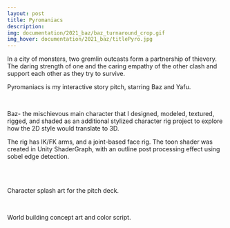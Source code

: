 ```yaml
---
layout: post
title: Pyromaniacs
description:
img: documentation/2021_baz/baz_turnaround_crop.gif
img_hover: documentation/2021_baz/titlePyro.jpg
---
```


In a city of monsters, two gremlin outcasts form a partnership of thievery. The daring strength of one and the caring empathy of the other clash and support each other as they try to survive.

Pyromaniacs is my interactive story pitch, starring Baz and Yafu.

<div class="img_row">
	<img class="col half" src="{{ site.baseurl }}/documentation/2021_baz/baz_concept.png" alt=""/>
	<img class="col half" src="{{ site.baseurl }}/documentation/2021_baz/baz_turnaround.gif" alt=""/>
</div>
<div class="img_row">
	<img class="col three" src="{{ site.baseurl }}/documentation/2021_baz/baz_modelrig.png" alt="" title="example image"/>
</div>

Baz- the mischievous main character that I designed, modeled, textured, rigged, and shaded as an additional stylized character rig project to explore how the 2D style would translate to 3D.

The rig has IK/FK arms, and a joint-based face rig. The toon shader was created in Unity ShaderGraph, with an outline post processing effect using sobel edge detection.

<div class="img_row">
	<img class="col one" src="{{ site.baseurl }}/documentation/2021_baz/sketches-yafu.png" alt=""/>
	<img class="col one" src="{{ site.baseurl }}/documentation/2021_baz/sketches-baz.png" alt=""/>
	<img class="col one" src="{{ site.baseurl }}/documentation/2021_baz/sketches-baz-og.png" alt=""/>
</div>
<div class="img_row">
	<img class="col one" src="{{ site.baseurl }}/documentation/2021_baz/splash_yafuHalf.png" alt=""/>
	<img class="col one" src="{{ site.baseurl }}/documentation/2021_baz/splash_coverHalf.png" alt=""/>
	<img class="col one" src="{{ site.baseurl }}/documentation/2021_baz/splash_bazHalf.png" alt=""/>
</div>

Character splash art for the pitch deck.

<div class="img_row">
	<img class="col half" src="{{ site.baseurl }}/documentation/2021_baz/props-bugs.png" alt=""/>
	<img class="col half" src="{{ site.baseurl }}/documentation/2021_baz/colorscript.png" alt=""/>
</div>

World building concept art and color script.


